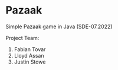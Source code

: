 # Pazaak
Simple Pazaak game in Java (SDE-07.2022)

Project Team:
1. Fabian Tovar
2. Lloyd Assan
3. Justin Stowe